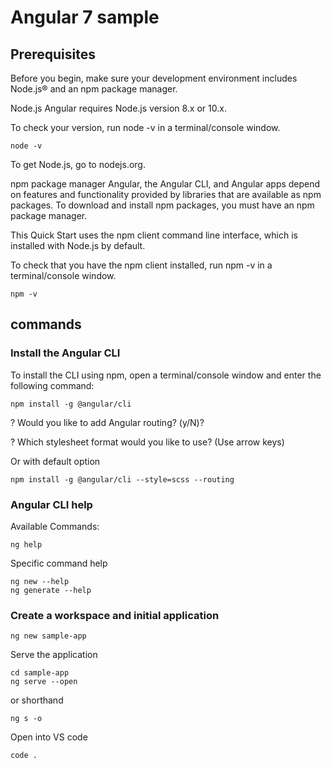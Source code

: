 # Angular  7 sample
## Prerequisites
Before you begin, make sure your development environment includes Node.js® and an npm package manager.

Node.js
Angular requires Node.js version 8.x or 10.x.

To check your version, run node -v in a terminal/console window.
```
node -v
```
To get Node.js, go to nodejs.org.

npm package manager
Angular, the Angular CLI, and Angular apps depend on features and functionality provided by libraries that are available as npm packages. To download and install npm packages, you must have an npm package manager.

This Quick Start uses the npm client command line interface, which is installed with Node.js by default.

To check that you have the npm client installed, run npm -v in a terminal/console window.
```
npm -v
```


## commands
### Install the Angular CLI
To install the CLI using npm, open a terminal/console window and enter the following command:

```
npm install -g @angular/cli
```

? Would you like to add Angular routing? (y/N)?

? Which stylesheet format would you like to use? (Use arrow keys)

Or with default option
```
npm install -g @angular/cli --style=scss --routing
```
### Angular CLI help
Available Commands:
```
ng help
```
Specific command help
```
ng new --help
ng generate --help
```


### Create a workspace and initial application

```
ng new sample-app
```

Serve the application
```
cd sample-app
ng serve --open
```
or shorthand
```
ng s -o
```

Open into VS code
```
code .
```

### 
